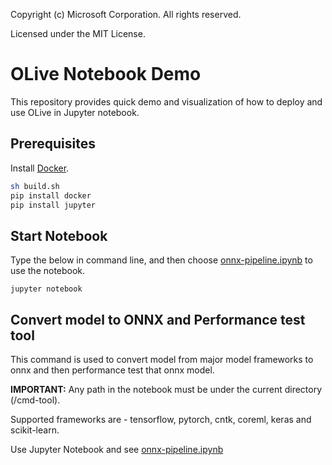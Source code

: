 Copyright (c) Microsoft Corporation. All rights reserved.

Licensed under the MIT License.


# OLive Notebook Demo

This repository provides quick demo and visualization of how to deploy and use OLive in Jupyter notebook.

## Prerequisites
Install [Docker](https://docs.docker.com/install/).

```bash
sh build.sh
pip install docker
pip install jupyter
```

## Start Notebook
Type the below in command line, and then choose [onnx-pipeline.ipynb](https://github.com/liuziyue/onnx-pipeline/blob/master/notebook/onnx-pipeline.ipynb) to use the notebook.

```
jupyter notebook
```

## Convert model to ONNX and Performance test tool
This command is used to convert model from major model frameworks to onnx and then performance test that onnx model.

**IMPORTANT:** Any path in the notebook must be under the current directory (/cmd-tool).

Supported frameworks are - tensorflow, pytorch, cntk, coreml, keras and scikit-learn.

Use Jupyter Notebook and see [onnx-pipeline.ipynb](https://github.com/liuziyue/onnx-pipeline/blob/master/notebook/onnx-pipeline.ipynb)
